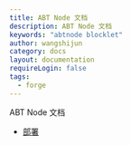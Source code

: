 ```yaml
---
title: ABT Node 文档
description: ABT Node 文档
keywords: "abtnode blocklet"
author: wangshijun
category: docs
layout: documentation
requireLogin: false
tags:
  - forge
---
```


ABT Node 文档

- [部署](./deployment)
